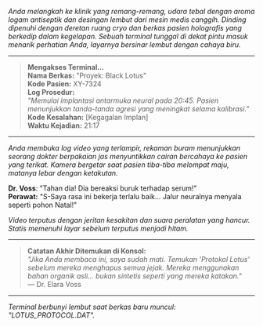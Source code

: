_Anda melangkah ke klinik yang remang-remang, udara tebal dengan aroma logam antiseptik dan desingan lembut dari mesin medis canggih. Dinding dipenuhi dengan deretan ruang cryo dan berkas pasien holografis yang berkedip dalam kegelapan. Sebuah terminal tunggal di dekat pintu masuk menarik perhatian Anda, layarnya bersinar lembut dengan cahaya biru._

---

> **Mengakses Terminal...**  
> **Nama Berkas:** "Proyek: Black Lotus"  
> **Kode Pasien:** XY-7324  
> **Log Prosedur:**  
> _"Memulai implantasi antarmuka neural pada 20:45. Pasien menunjukkan tanda-tanda agresi yang meningkat selama kalibrasi."_  
> **Kode Kesalahan:** [Kegagalan Implan]  
> **Waktu Kejadian:** 21:17

---

_Anda membuka log video yang terlampir, rekaman buram menunjukkan seorang dokter berpakaian jas menyuntikkan cairan bercahaya ke pasien yang terikat. Kamera bergetar saat pasien tiba-tiba melompat maju, matanya lebar dengan ketakutan._

**Dr. Voss**: "Tahan dia! Dia bereaksi buruk terhadap serum!"  
**Perawat:** "S-Saya rasa ini bekerja terlalu baik... Jalur neuralnya menyala seperti pohon Natal!"

_Video terputus dengan jeritan kesakitan dan suara peralatan yang hancur. Statis memenuhi layar sebelum terputus menjadi hitam._

---

> **Catatan Akhir Ditemukan di Konsol:**  
> _"Jika Anda membaca ini, saya sudah mati. Temukan 'Protokol Lotus' sebelum mereka menghapus semua jejak. Mereka menggunakan bahan organik asli... bukan sintetis seperti yang mereka katakan."_  
> — Dr. Elara Voss

---

_Terminal berbunyi lembut saat berkas baru muncul: "LOTUS_PROTOCOL.DAT"._
